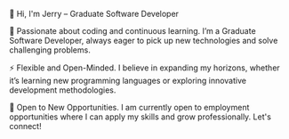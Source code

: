 👋 Hi, I'm Jerry – Graduate Software Developer

🔭 Passionate about coding and continuous learning.
I’m a Graduate Software Developer, always eager to pick up new technologies and solve challenging problems.

⚡ Flexible and Open-Minded.
I believe in expanding my horizons, whether it’s learning new programming languages or exploring innovative development methodologies.

🎯 Open to New Opportunities.
I am currently open to employment opportunities where I can apply my skills and grow professionally. Let's connect!